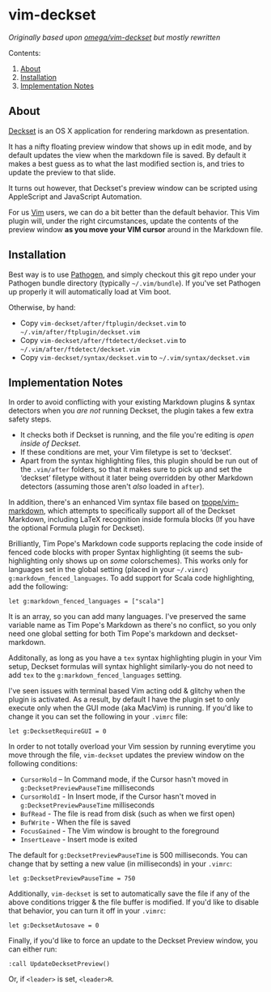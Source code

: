 # vim-deckset

_Originally based upon [omega/vim-deckset](https://github.com/omega/vim-deckset) but mostly rewritten_ 

Contents:
1. [About](#about)
2. [Installation](#installation)
3. [Implementation Notes](#implementation-notes)

## About

[Deckset](http://decksetapp.com) is an OS X application for rendering markdown 
as presentation.

It has a nifty floating preview window that shows up in edit mode, and by default
updates the view when the markdown file is saved. By default it makes a best guess 
as to what the last modified section is, and tries to update the preview to that 
slide.

It turns out however, that Deckset's preview window can be scripted using AppleScript and JavaScript Automation. 

For us [Vim](http://www.vim.org) users, we can do a bit better than
the default behavior. This Vim plugin will, under the right
circumstances, update the contents of the preview window 
__as you move your VIM cursor__ around in the Markdown file.

## Installation

Best way is to use [Pathogen](https://github.com/tpope/vim-pathogen), and simply checkout this git repo under your Pathogen bundle directory (typically `~/.vim/bundle`). If you've set Pathogen up properly it will automatically load at Vim boot.

Otherwise, by hand:

- Copy `vim-deckset/after/ftplugin/deckset.vim` to `~/.vim/after/ftplugin/deckset.vim`
- Copy `vim-deckset/after/ftdetect/deckset.vim` to `~/.vim/after/ftdetect/deckset.vim`
- Copy `vim-deckset/syntax/deckset.vim` to `~/.vim/syntax/deckset.vim`

## Implementation Notes

In order to avoid conflicting with your existing Markdown plugins & syntax
detectors when you _are not_ running Deckset, the plugin takes a few extra 
safety steps.

- It checks both if Deckset is running, and the file you're editing is _open inside of Deckset_.
- If these conditions are met, your Vim filetype is set to ‘deckset’. 
- Apart from the syntax highlighting files, this plugin should be run out of the `.vim/after` folders, so that it makes sure to pick up and set the ‘deckset’ filetype without it later being overridden by other Markdown detectors (assuming those aren't _also_ loaded in `after`).
    
In addition, there's an enhanced Vim syntax file based on
[tpope/vim-markdown](https://github.com/tpope/vim-markdown), which attempts
to specifically support all of the Deckset Markdown, including LaTeX
recognition inside formula blocks (If you have the optional Formula plugin
for Deckset).

Brilliantly, Tim Pope's Markdown code supports replacing the code inside of
fenced code blocks  with proper Syntax highlighting (it seems the sub-highlighting only shows up on _some_ colorschemes). This works only for languages set in the global
setting (placed in your `~/.vimrc`) `g:markdown_fenced_languages`. To add
support for Scala code highlighting, add the following:

```vim
let g:markdown_fenced_languages = ["scala"]
```

It is an array, so you can add many languages. I've preserved the same
variable name as Tim Pope's Markdown as there's no conflict, so you only need
one global setting for both Tim Pope's markdown and deckset-markdown.

Additonally, as long as you have a `tex` syntax highlighting plugin in your
Vim setup, Deckset formulas will syntax highlight similarly-you do not need to
add `tex` to the `g:markdown_fenced_languages` setting.
    
I've seen issues with terminal based Vim acting odd & glitchy when the plugin is activated. As a result, by default I have the plugin set to only execute only when the GUI mode (aka MacVim) is running. If you'd like to change it you can set the following in your `.vimrc` file:

```vim
let g:DecksetRequireGUI = 0
```
    
In order to not totally overload your Vim session by running everytime you
move through the file, `vim-deckset` updates the preview window on the following conditions:

- `CursorHold` – In Command mode, if the Cursor hasn't moved in `g:DecksetPreviewPauseTime` milliseconds
- `CursorHoldI` - In Insert mode, if the Cursor hasn't moved in `g:DecksetPreviewPauseTime` milliseconds
- `BufRead` - The file is read from disk (such as when we first open)
- `BufWrite` - When the file is saved
- `FocusGained` - The Vim window is brought to the foreground
- `InsertLeave` - Insert mode is exited

The default for `g:DecksetPreviewPauseTime` is 500 milliseconds. You can
change that by setting a new value (in milliseconds) in your
`.vimrc`:


```vim
let g:DecksetPreviewPauseTime = 750
```

Additionally, `vim-deckset` is set to automatically save the file if any of the
above conditions trigger & the file buffer is modified. If you'd like to
disable that behavior, you can turn it off in your `.vimrc`:

```vim
let g:DecksetAutosave = 0
```

Finally, if you'd like to force an update to the Deckset Preview window, you
can either run:

```vim
:call UpdateDecksetPreview()
```

Or, if `<leader>` is set, `<leader>R`.

